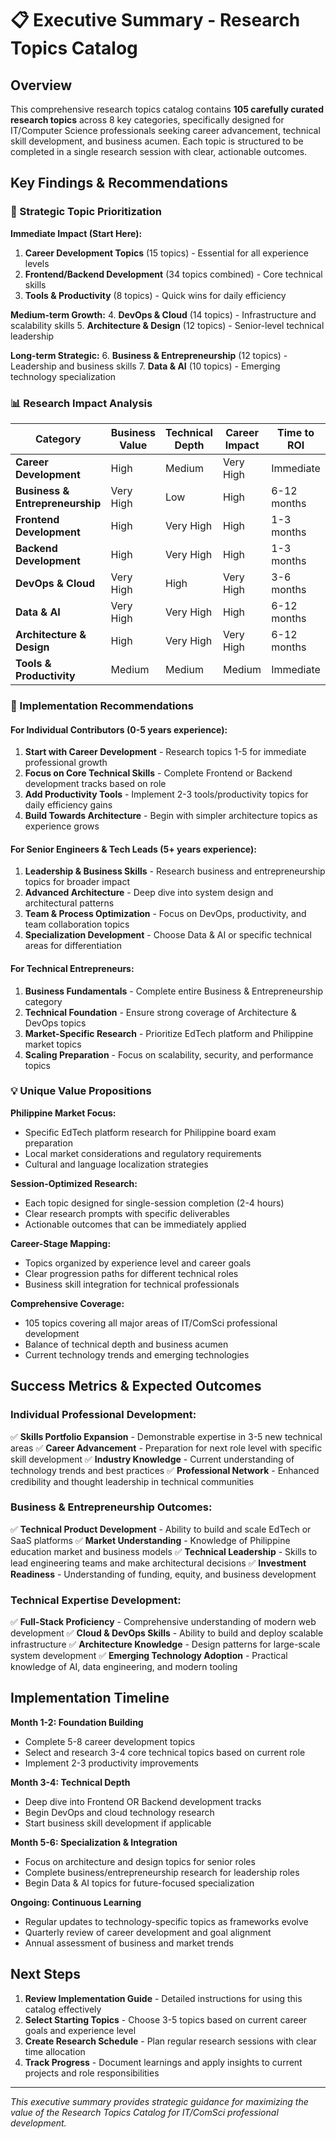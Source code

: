 # 📋 Executive Summary - Research Topics Catalog

## Overview

This comprehensive research topics catalog contains **105 carefully curated research topics** across 8 key categories, specifically designed for IT/Computer Science professionals seeking career advancement, technical skill development, and business acumen. Each topic is structured to be completed in a single research session with clear, actionable outcomes.

## Key Findings & Recommendations

### 🎯 Strategic Topic Prioritization

**Immediate Impact (Start Here):**
1. **Career Development Topics** (15 topics) - Essential for all experience levels
2. **Frontend/Backend Development** (34 topics combined) - Core technical skills
3. **Tools & Productivity** (8 topics) - Quick wins for daily efficiency

**Medium-term Growth:**
4. **DevOps & Cloud** (14 topics) - Infrastructure and scalability skills
5. **Architecture & Design** (12 topics) - Senior-level technical leadership

**Long-term Strategic:**
6. **Business & Entrepreneurship** (12 topics) - Leadership and business skills
7. **Data & AI** (10 topics) - Emerging technology specialization

### 📊 Research Impact Analysis

| Category | Business Value | Technical Depth | Career Impact | Time to ROI |
|----------|----------------|-----------------|---------------|-------------|
| **Career Development** | High | Medium | Very High | Immediate |
| **Business & Entrepreneurship** | Very High | Low | High | 6-12 months |
| **Frontend Development** | High | Very High | High | 1-3 months |
| **Backend Development** | High | Very High | High | 1-3 months |
| **DevOps & Cloud** | Very High | High | Very High | 3-6 months |
| **Data & AI** | Very High | Very High | High | 6-12 months |
| **Architecture & Design** | High | Very High | Very High | 6-12 months |
| **Tools & Productivity** | Medium | Medium | Medium | Immediate |

### 🚀 Implementation Recommendations

#### For Individual Contributors (0-5 years experience):
1. **Start with Career Development** - Research topics 1-5 for immediate professional growth
2. **Focus on Core Technical Skills** - Complete Frontend or Backend development tracks based on role
3. **Add Productivity Tools** - Implement 2-3 tools/productivity topics for daily efficiency gains
4. **Build Towards Architecture** - Begin with simpler architecture topics as experience grows

#### For Senior Engineers & Tech Leads (5+ years experience):
1. **Leadership & Business Skills** - Research business and entrepreneurship topics for broader impact
2. **Advanced Architecture** - Deep dive into system design and architectural patterns
3. **Team & Process Optimization** - Focus on DevOps, productivity, and team collaboration topics
4. **Specialization Development** - Choose Data & AI or specific technical areas for differentiation

#### For Technical Entrepreneurs:
1. **Business Fundamentals** - Complete entire Business & Entrepreneurship category
2. **Technical Foundation** - Ensure strong coverage of Architecture & DevOps topics
3. **Market-Specific Research** - Prioritize EdTech platform and Philippine market topics
4. **Scaling Preparation** - Focus on scalability, security, and performance topics

### 💡 Unique Value Propositions

**Philippine Market Focus:**
- Specific EdTech platform research for Philippine board exam preparation
- Local market considerations and regulatory requirements
- Cultural and language localization strategies

**Session-Optimized Research:**
- Each topic designed for single-session completion (2-4 hours)
- Clear research prompts with specific deliverables
- Actionable outcomes that can be immediately applied

**Career-Stage Mapping:**
- Topics organized by experience level and career goals
- Clear progression paths for different technical roles
- Business skill integration for technical professionals

**Comprehensive Coverage:**
- 105 topics covering all major areas of IT/ComSci professional development
- Balance of technical depth and business acumen
- Current technology trends and emerging technologies

## Success Metrics & Expected Outcomes

### Individual Professional Development:
✅ **Skills Portfolio Expansion** - Demonstrable expertise in 3-5 new technical areas
✅ **Career Advancement** - Preparation for next role level with specific skill development
✅ **Industry Knowledge** - Current understanding of technology trends and best practices
✅ **Professional Network** - Enhanced credibility and thought leadership in technical communities

### Business & Entrepreneurship Outcomes:
✅ **Technical Product Development** - Ability to build and scale EdTech or SaaS platforms
✅ **Market Understanding** - Knowledge of Philippine education market and business models
✅ **Technical Leadership** - Skills to lead engineering teams and make architectural decisions
✅ **Investment Readiness** - Understanding of funding, equity, and business development

### Technical Expertise Development:
✅ **Full-Stack Proficiency** - Comprehensive understanding of modern web development
✅ **Cloud & DevOps Skills** - Ability to build and deploy scalable infrastructure
✅ **Architecture Knowledge** - Design patterns for large-scale system development
✅ **Emerging Technology Adoption** - Practical knowledge of AI, data engineering, and modern tooling

## Implementation Timeline

**Month 1-2: Foundation Building**
- Complete 5-8 career development topics
- Select and research 3-4 core technical topics based on current role
- Implement 2-3 productivity improvements

**Month 3-4: Technical Depth**
- Deep dive into Frontend OR Backend development tracks
- Begin DevOps and cloud technology research
- Start business skill development if applicable

**Month 5-6: Specialization & Integration**
- Focus on architecture and design topics for senior roles
- Complete business/entrepreneurship research for leadership roles
- Begin Data & AI topics for future-focused specialization

**Ongoing: Continuous Learning**
- Regular updates to technology-specific topics as frameworks evolve
- Quarterly review of career development and goal alignment
- Annual assessment of business and market trends

## Next Steps

1. **Review Implementation Guide** - Detailed instructions for using this catalog effectively
2. **Select Starting Topics** - Choose 3-5 topics based on current career goals and experience level
3. **Create Research Schedule** - Plan regular research sessions with clear time allocation
4. **Track Progress** - Document learnings and apply insights to current projects and role responsibilities

---

*This executive summary provides strategic guidance for maximizing the value of the Research Topics Catalog for IT/ComSci professional development.*